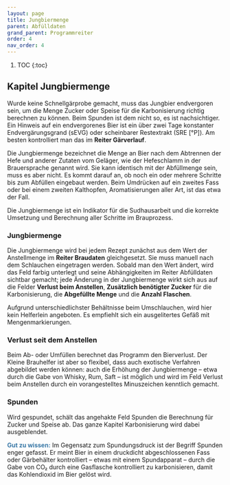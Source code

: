 ```yaml
---
layout: page
title: Jungbiermenge
parent: Abfülldaten
grand_parent: Programmreiter
order: 4
nav_order: 4
---
```


1. TOC
{:toc}

## Kapitel Jungbiermenge

Wurde keine Schnellgärprobe gemacht, muss das Jungbier endvergoren sein, um die Menge Zucker oder Speise für die Karbonisierung richtig berechnen zu können. Beim Spunden ist dem nicht so, es ist nachsichtiger. Ein Hinweis auf ein endvergorenes Bier ist ein über zwei Tage konstanter Endvergärungsgrand (sEVG) oder scheinbarer Restextrakt (SRE [°P]). Am besten kontrolliert man das im **Reiter Gärverlauf**.

Die Jungbiermenge bezeichnet die Menge an Bier nach dem Abtrennen der Hefe und anderer Zutaten vom Geläger, wie der Hefeschlamm in der Brauersprache genannt wird. Sie kann identisch mit der Abfüllmenge sein, muss es aber nicht. Es kommt darauf an, ob noch ein oder mehrere Schritte bis zum Abfüllen eingebaut werden. Beim Umdrücken auf ein zweites Fass oder bei einem zweiten Kalthopfen, Aromatisierungen aller Art, ist das etwa der Fall.

Die Jungbiermenge ist ein Indikator für die Sudhausarbeit und die korrekte Umsetzung und Berechnung aller Schritte im Brauprozess.

### Jungbiermenge

Die Jungbiermenge wird bei jedem Rezept zunächst aus dem Wert der Anstellmenge im **Reiter Braudaten** gleichgesetzt. Sie muss manuell nach dem Schlauchen eingetragen werden. Sobald man den Wert ändert, wird das Feld farbig unterlegt und seine Abhängigkeiten im Reiter Abfülldaten sichtbar gemacht; jede Änderung in der Jungbiermenge wirkt sich aus auf die Felder **Verlust beim Anstellen**, **Zusätzlich benötigter Zucker** für die Karbonisierung, die **Abgefüllte Menge** und die **Anzahl Flaschen**.

Aufgrund unterschiedlichster Behältnisse beim Umschlauchen, wird hier kein Helferlein angeboten. Es empfiehlt sich ein ausgelitertes Gefäß mit Mengenmarkierungen.

### Verlust seit dem Anstellen

Beim Ab- oder Umfüllen berechnet das Programm den Bierverlust. Der Kleine Brauhelfer ist aber so flexibel, dass auch exotische Verfahren abgebildet werden können: auch die Erhöhung der Jungbiermenge – etwa durch die Gabe von Whisky, Rum, Saft – ist möglich und wird im Feld Verlust beim Anstellen durch ein vorangestelltes Minuszeichen kenntlich gemacht.

### Spunden

Wird gespundet, schält das angehakte Feld Spunden die Berechnung für Zucker und Speise ab. Das ganze Kapitel Karbonisierung wird dabei ausgeblendet.

<span style="color: #3978A6">**Gut zu wissen:**</span> Im Gegensatz zum Spundungsdruck ist der Begriff Spunden enger gefasst. Er meint Bier in einem druckdicht abgeschlossenen Fass oder Gärbehälter kontrolliert – etwas mit einem Spundapparat – durch die Gabe von CO₂ durch eine Gasflasche kontrolliert zu karbonisieren, damit das Kohlendioxid im Bier gelöst wird.